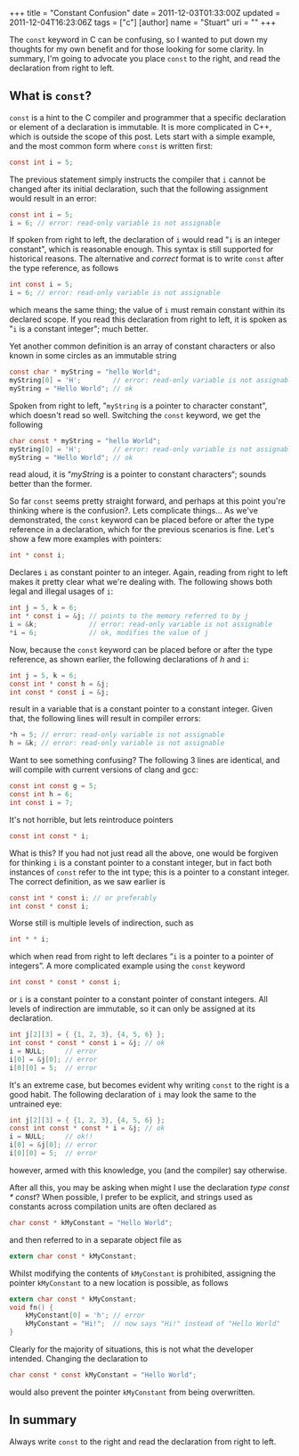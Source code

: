 +++
title = "Constant Confusion"
date = 2011-12-03T01:33:00Z
updated = 2011-12-04T16:23:06Z
tags = ["c"]
[author]
	name = "Stuart"
	uri = ""
+++

The `const` keyword in C can be confusing, so I wanted to put down my thoughts for my own benefit and for those looking for some clarity. In summary, I'm going to advocate you place `const` to the right, and read the declaration from right to left.

## What is `const`?

`const` is a hint to the C compiler and programmer that a specific declaration or element of a declaration is immutable.  It is more complicated in C++, which is outside the scope of this post.  Lets start with a simple example, and the most common form where `const` is written first:

```c
const int i = 5;
```

The previous statement simply instructs the compiler that `i` cannot be changed after its initial declaration, such that the following assignment would result in an error:

```c
const int i = 5;
i = 6; // error: read-only variable is not assignable
```

If spoken from right to left, the declaration of `i` would read "`i` is an integer constant", which is reasonable enough.  This syntax is still supported for historical reasons.  The alternative and _correct_ format is to write `const` after the type reference, as follows

```c
int const i = 5;
i = 6; // error: read-only variable is not assignable
```

which means the same thing; the value of `i` must remain constant within its declared scope.  If you read this declaration from right to left, it is spoken as "`i` is a constant integer"; much better.

Yet another common definition is an array of constant characters or also known in some circles as an immutable string

```c
const char * myString = "hello World";
myString[0] = 'H';        // error: read-only variable is not assignable
myString = "Hello World"; // ok
```

Spoken from right to left, "`myString` is a pointer to character constant", which doesn't read so well. Switching the `const` keyword, we get the following

```c
char const * myString = "hello World";
myString[0] = 'H';        // error: read-only variable is not assignable
myString = "Hello World"; // ok
```

read aloud, it is “_myString_ is a pointer to constant characters“; sounds better than the former.

So far `const` seems pretty straight forward, and perhaps at this point you're thinking where is the confusion?.  Lets complicate things…  As we've demonstrated, the `const` keyword can be placed before or after the type reference in a declaration, which for the previous scenarios is fine.  Let's show a few more examples with pointers:

```c
int * const i;
```

Declares `i` as constant pointer to an integer.  Again, reading from right to left makes it pretty clear what we're dealing with.  The following shows both legal and illegal usages of `i`:

```c
int j = 5, k = 6;
int * const i = &j; // points to the memory referred to by j
i = &k;             // error: read-only variable is not assignable
*i = 6;             // ok, modifies the value of j
```

Now, because the `const` keyword can be placed before or after the type reference, as shown earlier, the following declarations of _h_ and `i`:

```c
int j = 5, k = 6;
const int * const h = &j;
int const * const i = &j;
```

result in a variable that is a constant pointer to a constant integer.  Given that, the following lines will result in compiler errors:

```c
*h = 5; // error: read-only variable is not assignable
h = &k; // error: read-only variable is not assignable
```

Want to see something confusing? The following 3 lines are identical, and will compile with current versions of clang and gcc:

```c
const int const g = 5;
const int h = 6;
int const i = 7;
```

It's not horrible, but lets reintroduce pointers

```c
const int const * i;
```

What is this? If you had not just read all the above, one would be forgiven for thinking `i` is a constant pointer to a constant integer, but in fact both instances of `const` refer to the int type; this is a pointer to a constant integer. The correct definition, as we saw earlier is

```c
const int * const i; // or preferably
int const * const i;
```

Worse still is multiple levels of indirection, such as

```c
int * * i;
```

which when read from right to left declares “`i` is a pointer to a pointer of integers”. A more complicated example using the `const` keyword

```c
int const * const * const i;
```

or `i` is a constant pointer to a constant pointer of constant integers. All levels of indirection are immutable, so it can only be assigned at its declaration.

```c
int j[2][3] = { {1, 2, 3}, {4, 5, 6} };
int const * const * const i = &j; // ok
i = NULL;     // error
i[0] = &j[0]; // error
i[0][0] = 5;  // error
```

It's an extreme case, but becomes evident why writing `const` to the right is a good habit.  The following declaration of `i` may look the same to the untrained eye:

```c
int j[2][3] = { {1, 2, 3}, {4, 5, 6} };
const int const * const * i = &j; // ok
i = NULL;     // ok!!
i[0] = &j[0]; // error
i[0][0] = 5;  // error
```

however, armed with this knowledge, you (and the compiler) say otherwise.

After all this, you may be asking when might I use the declaration _type const * const_?  When possible, I prefer to be explicit, and strings used as constants across compilation units are often declared as

```c
char const * kMyConstant = "Hello World";
```

and then referred to in a separate object file as

```c
extern char const * kMyConstant;
```

Whilst modifying the contents of `kMyConstant` is prohibited, assigning the pointer `kMyConstant` to a new location is possible, as follows

```c
extern char const * kMyConstant;
void fn() {
    kMyConstant[0] = 'h'; // error
    kMyConstant = "Hi!";  // now says "Hi!" instead of "Hello World"
}
```

Clearly for the majority of situations, this is not what the developer intended.  Changing the declaration to

```c
char const * const kMyConstant = "Hello World";
```

would also prevent the pointer `kMyConstant` from being overwritten.

## In summary

Always write `const` to the right and read the declaration from right to left.
